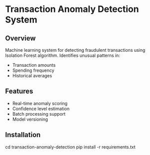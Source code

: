 # Transaction Anomaly Detection System

## Overview
Machine learning system for detecting fraudulent transactions using Isolation Forest algorithm. Identifies unusual patterns in:
- Transaction amounts
- Spending frequency
- Historical averages

## Features
- Real-time anomaly scoring
- Confidence level estimation
- Batch processing support
- Model versioning

## Installation
cd transaction-anomaly-detection
pip install -r requirements.txt


